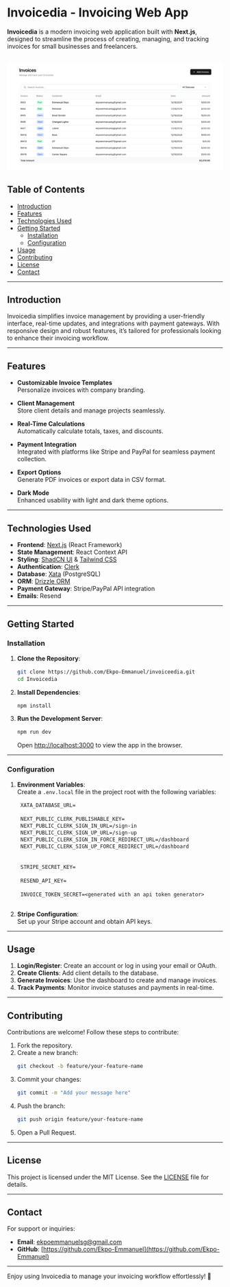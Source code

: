 # Invoicedia - Invoicing Web App  

**Invoicedia** is a modern invoicing web application built with **Next.js**, designed to streamline the process of creating, managing, and tracking invoices for small businesses and freelancers.  

![Invoice Screenshot](public/assets/images/preview2.png)
---

## Table of Contents  
- [Introduction](#introduction)  
- [Features](#features)  
- [Technologies Used](#technologies-used)  
- [Getting Started](#getting-started)  
  - [Installation](#installation)  
  - [Configuration](#configuration)  
- [Usage](#usage)  
- [Contributing](#contributing)  
- [License](#license)  
- [Contact](#contact)  

---

## Introduction  
Invoicedia simplifies invoice management by providing a user-friendly interface, real-time updates, and integrations with payment gateways. With responsive design and robust features, it’s tailored for professionals looking to enhance their invoicing workflow.

---

## Features  
- **Customizable Invoice Templates**  
  Personalize invoices with company branding.  

- **Client Management**  
  Store client details and manage projects seamlessly.  

- **Real-Time Calculations**  
  Automatically calculate totals, taxes, and discounts.  

- **Payment Integration**  
  Integrated with platforms like Stripe and PayPal for seamless payment collection.  

- **Export Options**  
  Generate PDF invoices or export data in CSV format.  

- **Dark Mode**  
  Enhanced usability with light and dark theme options.  

---

## Technologies Used  
- **Frontend**: [Next.js](https://nextjs.org/) (React Framework)  
- **State Management**: React Context API
- **Styling**: [ShadCN UI](https://shadcn.dev/) & [Tailwind CSS](https://tailwindcss.com/)  
- **Authentication**: [Clerk](https://clerk.dev/)  
- **Database**: [Xata](https://xata.io/) (PostgreSQL)  
- **ORM**: [Drizzle ORM](https://drizzle.team/)  
- **Payment Gateway**: Stripe/PayPal API integration 
- **Emails**: Resend

---

## Getting Started  

### Installation  
1. **Clone the Repository**:  
   ```bash  
   git clone https://github.com/Ekpo-Emmanuel/invoiceedia.git  
   cd Invoicedia  
   ```  

2. **Install Dependencies**:  
   ```bash  
   npm install  
   ```  

3. **Run the Development Server**:  
   ```bash  
   npm run dev  
   ```  
   Open [http://localhost:3000](http://localhost:3000) to view the app in the browser.  

---

### Configuration  
1. **Environment Variables**:  
   Create a `.env.local` file in the project root with the following variables:  
   ```env  
    XATA_DATABASE_URL=

    NEXT_PUBLIC_CLERK_PUBLISHABLE_KEY=
    NEXT_PUBLIC_CLERK_SIGN_IN_URL=/sign-in
    NEXT_PUBLIC_CLERK_SIGN_UP_URL=/sign-up
    NEXT_PUBLIC_CLERK_SIGN_IN_FORCE_REDIRECT_URL=/dashboard
    NEXT_PUBLIC_CLERK_SIGN_UP_FORCE_REDIRECT_URL=/dashboard


    STRIPE_SECRET_KEY=

    RESEND_API_KEY=

    INVOICE_TOKEN_SECRET=<generated with an api token generator>
 
   ```  

2. **Stripe Configuration**:  
   Set up your Stripe account and obtain API keys.  

---

## Usage  
1. **Login/Register**: Create an account or log in using your email or OAuth.  
2. **Create Clients**: Add client details to the database.  
3. **Generate Invoices**: Use the dashboard to create and manage invoices.  
4. **Track Payments**: Monitor invoice statuses and payments in real-time.  

---

## Contributing  
Contributions are welcome! Follow these steps to contribute:  
1. Fork the repository.  
2. Create a new branch:  
   ```bash  
   git checkout -b feature/your-feature-name  
   ```  
3. Commit your changes:  
   ```bash  
   git commit -m "Add your message here"  
   ```  
4. Push the branch:  
   ```bash  
   git push origin feature/your-feature-name  
   ```  
5. Open a Pull Request.  

---

## License  
This project is licensed under the MIT License. See the [LICENSE](LICENSE) file for details.  

---

## Contact  
For support or inquiries:  
- **Email**: ekpoemmanuelsg@gmail.com  
- **GitHub**: [https://github.com/Ekpo-Emmanuel](https://github.com/Ekpo-Emmanuel)  

---  

Enjoy using Invoicedia to manage your invoicing workflow effortlessly! 🚀
